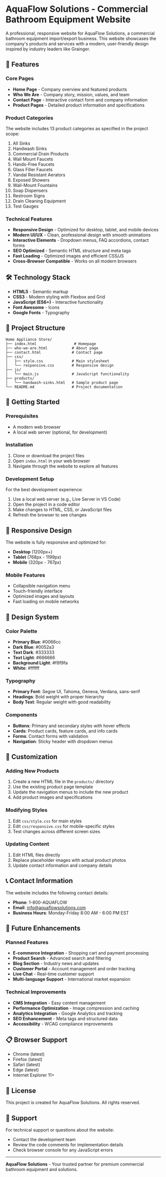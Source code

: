 # AquaFlow Solutions - Commercial Bathroom Equipment Website

A professional, responsive website for AquaFlow Solutions, a commercial bathroom equipment import/export business. This website showcases the company's products and services with a modern, user-friendly design inspired by industry leaders like Grainger.

## 🌟 Features

### Core Pages
- **Home Page** - Company overview and featured products
- **Who We Are** - Company story, mission, values, and team
- **Contact Page** - Interactive contact form and company information
- **Product Pages** - Detailed product information and specifications

### Product Categories
The website includes 13 product categories as specified in the project scope:
1. All Sinks
2. Handwash Sinks
3. Commercial Drain Products
4. Wall Mount Faucets
5. Hands-Free Faucets
6. Glass Filler Faucets
7. Vandal Resistant Aerators
8. Exposed Showers
9. Wall-Mount Fountains
10. Soap Dispensers
11. Restroom Signs
12. Drain Cleaning Equipment
13. Test Gauges

### Technical Features
- **Responsive Design** - Optimized for desktop, tablet, and mobile devices
- **Modern UI/UX** - Clean, professional design with smooth animations
- **Interactive Elements** - Dropdown menus, FAQ accordions, contact forms
- **SEO Optimized** - Semantic HTML structure and meta tags
- **Fast Loading** - Optimized images and efficient CSS/JS
- **Cross-Browser Compatible** - Works on all modern browsers

## 🛠️ Technology Stack

- **HTML5** - Semantic markup
- **CSS3** - Modern styling with Flexbox and Grid
- **JavaScript (ES6+)** - Interactive functionality
- **Font Awesome** - Icons
- **Google Fonts** - Typography

## 📁 Project Structure

```
Home Appliance Store/
├── index.html                 # Homepage
├── who-we-are.html           # About page
├── contact.html              # Contact page
├── css/
│   ├── style.css             # Main stylesheet
│   └── responsive.css        # Responsive design
├── js/
│   └── main.js               # JavaScript functionality
├── products/
│   └── handwash-sinks.html   # Sample product page
└── README.md                 # Project documentation
```

## 🚀 Getting Started

### Prerequisites
- A modern web browser
- A local web server (optional, for development)

### Installation
1. Clone or download the project files
2. Open `index.html` in your web browser
3. Navigate through the website to explore all features

### Development Setup
For the best development experience:
1. Use a local web server (e.g., Live Server in VS Code)
2. Open the project in a code editor
3. Make changes to HTML, CSS, or JavaScript files
4. Refresh the browser to see changes

## 📱 Responsive Design

The website is fully responsive and optimized for:
- **Desktop** (1200px+)
- **Tablet** (768px - 1199px)
- **Mobile** (320px - 767px)

### Mobile Features
- Collapsible navigation menu
- Touch-friendly interface
- Optimized images and layouts
- Fast loading on mobile networks

## 🎨 Design System

### Color Palette
- **Primary Blue**: #0066cc
- **Dark Blue**: #0052a3
- **Text Dark**: #333333
- **Text Light**: #666666
- **Background Light**: #f8f9fa
- **White**: #ffffff

### Typography
- **Primary Font**: Segoe UI, Tahoma, Geneva, Verdana, sans-serif
- **Headings**: Bold weight with proper hierarchy
- **Body Text**: Regular weight with good readability

### Components
- **Buttons**: Primary and secondary styles with hover effects
- **Cards**: Product cards, feature cards, and info cards
- **Forms**: Contact forms with validation
- **Navigation**: Sticky header with dropdown menus

## 🔧 Customization

### Adding New Products
1. Create a new HTML file in the `products/` directory
2. Use the existing product page template
3. Update the navigation menus to include the new product
4. Add product images and specifications

### Modifying Styles
1. Edit `css/style.css` for main styles
2. Edit `css/responsive.css` for mobile-specific styles
3. Test changes across different screen sizes

### Updating Content
1. Edit HTML files directly
2. Replace placeholder images with actual product photos
3. Update contact information and company details

## 📞 Contact Information

The website includes the following contact details:
- **Phone**: 1-800-AQUAFLOW
- **Email**: info@aquaflowsolutions.com
- **Business Hours**: Monday-Friday 8:00 AM - 6:00 PM EST

## 🔮 Future Enhancements

### Planned Features
- **E-commerce Integration** - Shopping cart and payment processing
- **Product Search** - Advanced search and filtering
- **Blog Section** - Industry news and updates
- **Customer Portal** - Account management and order tracking
- **Live Chat** - Real-time customer support
- **Multi-language Support** - International market expansion

### Technical Improvements
- **CMS Integration** - Easy content management
- **Performance Optimization** - Image compression and caching
- **Analytics Integration** - Google Analytics and tracking
- **SEO Enhancement** - Meta tags and structured data
- **Accessibility** - WCAG compliance improvements

## 📋 Browser Support

- Chrome (latest)
- Firefox (latest)
- Safari (latest)
- Edge (latest)
- Internet Explorer 11+

## 📄 License

This project is created for AquaFlow Solutions. All rights reserved.

## 🤝 Support

For technical support or questions about the website:
- Contact the development team
- Review the code comments for implementation details
- Check browser console for any JavaScript errors

---

**AquaFlow Solutions** - Your trusted partner for premium commercial bathroom equipment and solutions. 